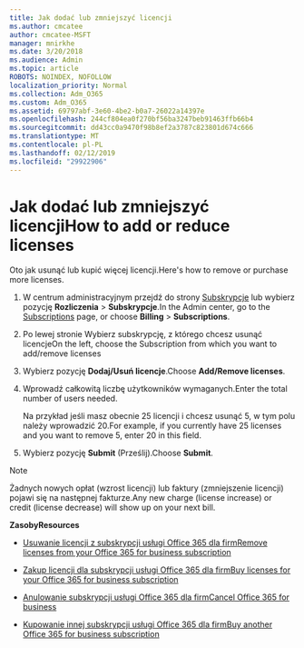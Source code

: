 ```yaml
---
title: Jak dodać lub zmniejszyć licencji
ms.author: cmcatee
author: cmcatee-MSFT
manager: mnirkhe
ms.date: 3/20/2018
ms.audience: Admin
ms.topic: article
ROBOTS: NOINDEX, NOFOLLOW
localization_priority: Normal
ms.collection: Adm_O365
ms.custom: Adm_O365
ms.assetid: 69797abf-3e60-4be2-b0a7-26022a14397e
ms.openlocfilehash: 244cf804ea0f270bf56ba3247beb91463ffb66b4
ms.sourcegitcommit: dd43cc0a9470f98b8ef2a3787c823801d674c666
ms.translationtype: MT
ms.contentlocale: pl-PL
ms.lasthandoff: 02/12/2019
ms.locfileid: "29922906"
---
```

# <a name="how-to-add-or-reduce-licenses"></a><span data-ttu-id="75303-102">Jak dodać lub zmniejszyć licencji</span><span class="sxs-lookup"><span data-stu-id="75303-102">How to add or reduce licenses</span></span>

<span data-ttu-id="75303-103">Oto jak usunąć lub kupić więcej licencji.</span><span class="sxs-lookup"><span data-stu-id="75303-103">Here's how to remove or purchase more licenses.</span></span>
  
1. <span data-ttu-id="75303-104">W centrum administracyjnym przejdź do strony [Subskrypcje](https://go.microsoft.com/fwlink/p/?linkid=842054) lub wybierz pozycję **Rozliczenia** \> **Subskrypcje**.</span><span class="sxs-lookup"><span data-stu-id="75303-104">In the Admin center, go to the [Subscriptions](https://go.microsoft.com/fwlink/p/?linkid=842054) page, or choose **Billing** \> **Subscriptions**.</span></span>
    
2. <span data-ttu-id="75303-105">Po lewej stronie Wybierz subskrypcję, z którego chcesz usunąć licencje</span><span class="sxs-lookup"><span data-stu-id="75303-105">On the left, choose the Subscription from which you want to add/remove licenses</span></span>
    
3. <span data-ttu-id="75303-106">Wybierz pozycję **Dodaj/Usuń licencje**.</span><span class="sxs-lookup"><span data-stu-id="75303-106">Choose **Add/Remove licenses**.</span></span>
    
4. <span data-ttu-id="75303-107">Wprowadź całkowitą liczbę użytkowników wymaganych.</span><span class="sxs-lookup"><span data-stu-id="75303-107">Enter the total number of users needed.</span></span>
    
    <span data-ttu-id="75303-108">Na przykład jeśli masz obecnie 25 licencji i chcesz usunąć 5, w tym polu należy wprowadzić 20.</span><span class="sxs-lookup"><span data-stu-id="75303-108">For example, if you currently have 25 licenses and you want to remove 5, enter 20 in this field.</span></span>
    
5. <span data-ttu-id="75303-109">Wybierz pozycję **Submit** (Prześlij).</span><span class="sxs-lookup"><span data-stu-id="75303-109">Choose **Submit**.</span></span>
    
> [!NOTE]
> <span data-ttu-id="75303-110">Żadnych nowych opłat (wzrost licencji) lub faktury (zmniejszenie licencji) pojawi się na następnej fakturze.</span><span class="sxs-lookup"><span data-stu-id="75303-110">Any new charge (license increase) or credit (license decrease) will show up on your next bill.</span></span> 
  
 <span data-ttu-id="75303-111">**Zasoby**</span><span class="sxs-lookup"><span data-stu-id="75303-111">**Resources**</span></span>
  
- [<span data-ttu-id="75303-112">Usuwanie licencji z subskrypcji usługi Office 365 dla firm</span><span class="sxs-lookup"><span data-stu-id="75303-112">Remove licenses from your Office 365 for business subscription</span></span>](https://support.office.com/article/9c64d127-e2dd-4ecc-81f5-2f87e5a74803)
    
- [<span data-ttu-id="75303-113">Zakup licencji dla subskrypcji usługi Office 365 dla firm</span><span class="sxs-lookup"><span data-stu-id="75303-113">Buy licenses for your Office 365 for business subscription</span></span>](https://support.office.com/article/36081d8d-b3fa-4948-8c34-e217bba825e1)
    
- [<span data-ttu-id="75303-114">Anulowanie subskrypcji usługi Office 365 dla firm</span><span class="sxs-lookup"><span data-stu-id="75303-114">Cancel Office 365 for business</span></span>](https://support.office.com/article/b1bc0bef-4608-4601-813a-cdd9f746709a)
    
- [<span data-ttu-id="75303-115">Kupowanie innej subskrypcji usługi Office 365 dla firm</span><span class="sxs-lookup"><span data-stu-id="75303-115">Buy another Office 365 for business subscription</span></span>](https://support.office.com/article/fab3b86c-3359-4042-8692-5d4dc7550b7c)
    

